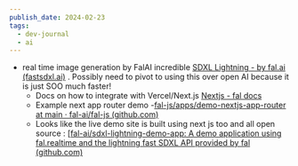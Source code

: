 ```yaml
---
publish_date: 2024-02-23
tags:
  - dev-journal
  - ai
---
```

- real time image generation by FalAI incredible [SDXL Lightning - by fal.ai (fastsdxl.ai)](https://fastsdxl.ai/) . Possibly need to pivot to using this over open AI because it is just SOO much faster! 
  - Docs on how to integrate with Vercel/Next.js [Nextjs - fal docs](https://fal.ai/docs/integrations/nextjs)
  - Example next app router demo -[fal-js/apps/demo-nextjs-app-router at main · fal-ai/fal-js (github.com)](https://github.com/fal-ai/fal-js/tree/main/apps/demo-nextjs-app-router)
  - Looks like the live demo site is built using next js too and all open source : [[fal-ai/sdxl-lightning-demo-app: A demo application using fal.realtime and the lightning fast SDXL API provided by fal (github.com)](https://github.com/fal-ai/sdxl-lightning-demo-app)